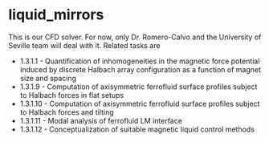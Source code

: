 # liquid_mirrors
This is our CFD solver. For now, only Dr. Romero-Calvo and the University of Seville team will deal with it. Related tasks are
- 1.3.1.1 - Quantification of inhomogeneities in the magnetic force potential induced by discrete Halbach array configuration as a function of magnet size and spacing
- 1.3.1.9 - Computation of axisymmetric ferrofluid surface profiles subject to Halbach forces in flat setups
- 1.3.1.10 - Computation of axisymmetric ferrofluid surface profiles subject to Halbach forces and tilting
- 1.3.1.11 - Modal analysis of ferrofluid LM interface
- 1.3.1.12 - Conceptualization of suitable magnetic liquid control methods